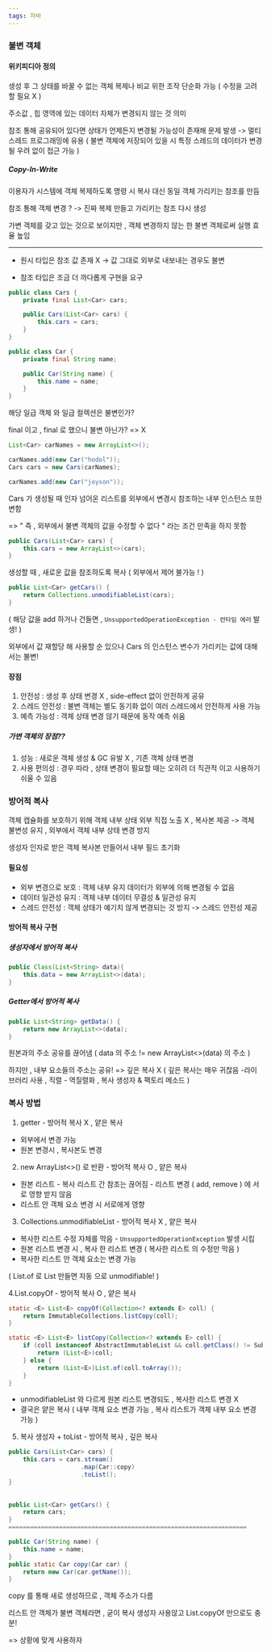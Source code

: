 ```yaml
---
tags: 자바
---
```


### 불변 객체

#### 위키피디아 정의

생성 후 그 상태를 바꿀 수 없는 객체
복제나 비교 위한 조작 단순화 가능 ( 수정을 고려할 필요 X )

주소값 , 힙 영역에 있는 데이터 자체가 변경되지 않는 것 의미

참조 통해 공유되어 있다면 상태가 언제든지 변경될 가능성이 존재해 문제 발생
-> 멀티 스레드 프로그래밍에 유용 ( 불변 객체에 저장되어 있을 시 특정 스레드의 데이터가 변경될 우려 없이 접근 가능 )

##### Copy-In-Write

이용자가 시스템에 객체 복제하도록 명령 시
복사 대신 동일 객체 가리키는 참조를 만듬

참조 통해 객체 변경 ? -> 진짜 복제 만들고 가리키는 참조 다시 생성

가변 객체를 갖고 있는 것으로 보이지만 , 객체 변경하지 않는 한 불변 객체로써 실행 효율 높임

---


- 원시 타입은 참조 값 존재 X -> 값 그대로 외부로 내보내는 경우도 불변

- 참조 타입은 조금 더 까다롭게 구현을 요구

```java
public class Cars {
	private final List<Car> cars;

	public Cars(List<Car> cars) {
		this.cars = cars;
	}
}

public class Car {
	private final String name;

	public Car(String name) {
		this.name = name;
	}
}
```

해당 일급 객체 와 일급 컬렉션은 불변인가?

final 이고 , final 로 했으니 불변 아닌가?
=> X

```java
List<Car> carNames = new ArrayList<>();

carNames.add(new Car("hodol"));
Cars cars = new Cars(carNames);

carNames.add(new Car("joyson"));
```

Cars 가 생성될 때 인자 넘어온 리스트를 외부에서 변경시 참조하는 내부 인스턴스 또한 변함

=> " 즉 , 외부에서 불변 객체의 값을 수정할 수 없다 " 라는 조건 만족을 하지 못함

```java
public Cars(List<Car> cars) {
	this.cars = new ArrayList<>(cars);
}
```

생성할 때 , 새로운 값을 참조하도록 복사 ( 외부에서 제어 불가능 ! )

```java
public List<Car> getCars() {
	return Collections.unmodifiableList(cars);
}
```

( 해당 값을 add 하거나 건들면 , `UnsupportedOperationException - 런타임 에러` 발생! )

외부에서 값 재할당 해 사용할 순 있으나
Cars 의 인스턴스 변수가 가리키는 값에 대해서는 불변!

#### 장점 

1. 안전성 : 생성 후 상태 변경 X , side-effect 없이 안전하게 공유
2. 스레드 안전성 : 불변 객체는 별도 동기화 없이 여러 스레드에서 안전하게 사용 가능
3. 예측 가능성 : 객체 상태 변경 않기 때문에 동작 예측 쉬움

##### 가변 객체의 장점??

1. 성능 : 새로운 객체 생성 & GC 유발 X , 기존 객체 상태 변경
2. 사용 편의성 : 경우 따라 , 상태 변경이 필요할 때는 오히려 더 직관적 이고 사용하기 쉬울 수 있음

### 방어적 복사

객체 캡슐화를 보호하기 위해 객체 내부 상태 외부 직접 노출 X , 복사본 제공
-> 객체 불변성 유지 , 외부에서 객체 내부 상태 변경 방지

생성자 인자로 받은 객체 복사본 만들어서 내부 필드 초기화

#### 필요성

- 외부 변경으로 보호 : 객체 내부 유지 데이터가 외부에 의해 변경될 수 없음
- 데이터 일관성 유지 : 객체 내부 데이터 무결성 & 일관성 유지
- 스레드 안전성 : 객체 상태가 예기치 않게 변경되는 것 방지 -> 스레드 안전성 제공

#### 방어적 복사 구현
##### 생성자에서 방어적 복사
```java
public Class(List<String> data){
	this.data = new ArrayList<>(data);
}
```
##### Getter에서 방어적 복사
```java
public List<String> getData() {
	return new ArrayList<>(data);
}
```

원본과의 주소 공유를 끊어냄
( data 의 주소 != new ArrayList<>(data) 의 주소 )

하지만 , 내부 요소들의 주소는 공유!
=> 깊은 복사 X
( 깊은 복사는 매우 귀찮음 -라이브러리 사용 , 직렬 - 역질렬화 , 복사 생성자 & 팩토리 메소드 )

### 복사 방법

1. getter - 방어적 복사 X , 얕은 복사
- 외부에서 변경 가능
- 원본 변경시 , 복사본도 변경

2. new ArrayList<>() 로 반환 - 방어적 복사 O , 얕은 복사
- 원본 리스트 - 복사 리스트 간 참조는 끊어짐 - 리스트 변경 ( add, remove ) 에 서로 영향 받지 않음
- 리스트 안 객체 요소 변경 시 서로에게 영향

3. Collections.unmodifiableList - 방어적 복사 X , 얕은 복사
- 복사한 리스트 수정 자체를 막음 - `UnsupportedOperationException` 발생 시킴
- 원본 리스트 변경 시 , 복사 한 리스트 변경 ( 복사한 리스트 의 수정만 막음 )
- 복사한 리스트 안 객체 요소는 변경 가능

( List.of 로 List 만들면 자동 으로 unmodifiable! )

4.List.copyOf - 방어적 복사 O , 얕은 복사

```java
static <E> List<E> copyOf(Collection<? extends E> coll) {
	return ImmutableCollections.listCopy(coll);
}
```

```java
static <E> List<E> listCopy(Collection<? extends E> coll) {
	if (coll instanceof AbstractImmutableList && coll.getClass() != SubList.class ) {
		return (List<E>)coll;
	} else {
		return (List<E>)List.of(coll.toArray());
	}
}
```

- unmodifiableList 와 다르게 원본 리스트 변경되도 , 복사한 리스트 변경 X
- 결국은 얕은 복사 ( 내부 객체 요소 변경 가능 , 복사 리스트가 객체 내부 요소 변경 가능 )

5. 복사 생성자 + toList - 방어적 복사 , 깊은 복사

```java
public Cars(List<Car> cars) {  
    this.cars = cars.stream()  
                    .map(Car::copy)  
                    .toList();  
}  
  
  
public List<Car> getCars() {  
    return cars;  
}
==================================================================

public Car(String name) {  
    this.name = name;  
}  
public static Car copy(Car car) {  
    return new Car(car.getName());  
}
```

copy 를 통해 새로 생성하므로 , 객체 주소가 다름

리스트 안 객체가 불변 객체라면 , 굳이 복사 생성자 사용않고 List.copyOf 만으로도 충분!

=> 상황에 맞게 사용하자

